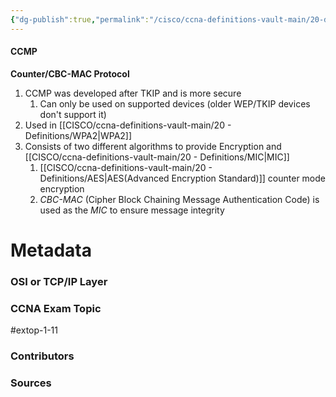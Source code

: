 ```yaml
---
{"dg-publish":true,"permalink":"/cisco/ccna-definitions-vault-main/20-definitions/ccmp/","tags":["defs_ccna"]}
---
```


#### CCMP
**Counter/CBC-MAC Protocol**
1. CCMP was developed after TKIP and is more secure
	1. Can only be used on supported devices (older WEP/TKIP devices don't support it)
2. Used in [[CISCO/ccna-definitions-vault-main/20 - Definitions/WPA2\|WPA2]]
3. Consists of two different algorithms to provide Encryption and [[CISCO/ccna-definitions-vault-main/20 - Definitions/MIC\|MIC]]
	1. [[CISCO/ccna-definitions-vault-main/20 - Definitions/AES\|AES(Advanced Encryption Standard)]] counter mode encryption
	2. *CBC-MAC* (Cipher Block Chaining Message Authentication Code) is used as the *MIC* to ensure message integrity







# Metadata
### OSI or TCP/IP Layer

### CCNA Exam Topic
#extop-1-11 
### Contributors

### Sources


